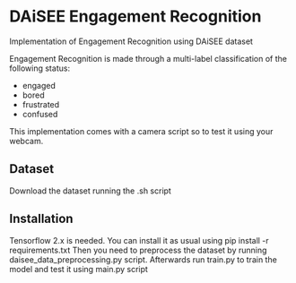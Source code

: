 # DAiSEE Engagement Recognition
Implementation of Engagement Recognition using DAiSEE dataset

Engagement Recognition is made through a multi-label classification of the following status:
- engaged
- bored
- frustrated 
- confused

This implementation comes with a camera script so to test it using your webcam.

## Dataset
Download the dataset running the .sh script

## Installation
Tensorflow 2.x is needed. You can install it as usual using pip install -r requirements.txt
Then you need to preprocess the dataset by running daisee_data_preprocessing.py script.
Afterwards run train.py to train the model and test it using main.py script



